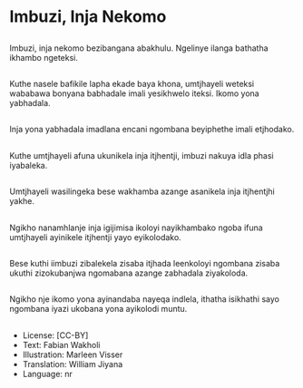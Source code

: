 # Imbuzi, Inja Nekomo

##
Imbuzi, inja nekomo bezibangana abakhulu. Ngelinye ilanga bathatha ikhambo ngeteksi.

##
Kuthe nasele bafikile lapha ekade baya khona, umtjhayeli weteksi wababawa bonyana babhadale imali yesikhwelo iteksi. Ikomo yona yabhadala.

##
Inja yona yabhadala imadlana encani ngombana beyiphethe imali etjhodako.

##
Kuthe umtjhayeli afuna ukunikela inja itjhentji, imbuzi nakuya idla phasi iyabaleka.

##
Umtjhayeli wasilingeka bese wakhamba azange asanikela inja itjhentjhi yakhe.

##
Ngikho nanamhlanje inja igijimisa ikoloyi nayikhambako ngoba ifuna umtjhayeli ayinikele itjhentji yayo eyikolodako.

##
Bese kuthi iimbuzi zibalekela zisaba itjhada leenkoloyi ngombana zisaba ukuthi zizokubanjwa ngomabana azange zabhadala ziyakoloda.

##
Ngikho nje ikomo yona ayinandaba nayeqa indlela, ithatha isikhathi sayo ngombana iyazi ukobana yona ayikolodi muntu.

##
* License: [CC-BY]
* Text: Fabian Wakholi
* Illustration: Marleen Visser
* Translation: William Jiyana
* Language: nr

